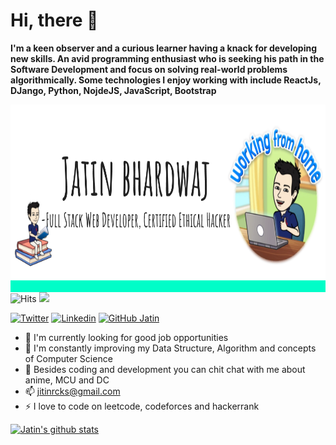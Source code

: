 # Hi, there 👋

**I'm a keen observer and a curious learner having a knack for developing new skills. An avid programming enthusiast who is seeking his path in the Software Development and focus on solving real-world problems algorithmically. Some technologies I enjoy working with include ReactJs, DJango, Python, NojdeJS, JavaScript, Bootstrap**

<!-- ![](https://github.com/jatinbharadwaj/jatinbharadwaj/blob/main/Jatin%20Intro.png) -->
<img src="https://github.com/jatinbharadwaj/jatinbharadwaj/blob/main/Jatin%20Intro.png" align="center" alt="jatin intro pic" width="900" height="300">
<img src="https://hitcounter.pythonanywhere.com/count/tag.svg?url=https%3A%2F%2Fgithub.com%2Fjatinbharadwaj%2Fjatinbharadwaj" alt="Hits">

<img src="https://github-readme-stats.vercel.app/api/top-langs/?username=jatinbharadwaj&layout=compact&hide=html" />


[![Twitter](https://img.shields.io/badge/-Twitter-222222?style=flat-square&logo=twitter&logoColor=white&link=https://twitter.com/thingisjatin)](https://twitter.com/thingisjatin)
[![Linkedin](https://img.shields.io/badge/-LinkedIn-222222?style=flat-square&logo=Linkedin&logoColor=white&link=https://www.linkedin.com/in/jatin-bhardwaj-78a123126/)](https://www.linkedin.com/in/jatin-bhardwaj-78a123126/)
[![GitHub Jatin](https://img.shields.io/github/followers/jatinbharadwaj?label=follow&style=social)](https://github.com/jatinbharadwaj)

- 🔭  I'm currently looking for good job opportunities 
- 🌱  I'm constantly improving my Data Structure, Algorithm and concepts of Computer Science 
- 💬  Besides coding and development you can chit chat with me about anime, MCU and DC
- 📫  jitinrcks@gmail.com
- ⚡   I love to code on leetcode, codeforces and hackerrank

[![Jatin's github stats](https://github-readme-stats.vercel.app/api?username=jatinbharadwaj&hide=issues,contribs&show_icons=true&theme=dracula)](https://github.com/jatinbharadwaj/github-readme-stats)


<!--
**jatinbharadwaj/jatinbharadwaj** is a ✨ _special_ ✨ repository because its `README.md` (this file) appears on your GitHub profile.

Here are some ideas to get you started:

- 🔭 I’m currently working on ...
- 🌱 I’m currently learning ...
- 👯 I’m looking to collaborate on ...
- 🤔 I’m looking for help with ...
- 💬 Ask me about ...
- 📫 How to reach me: ...
- 😄 Pronouns: ...
- ⚡ Fun fact: ...
-->
